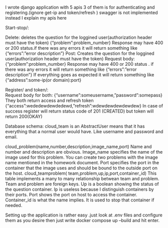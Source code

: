 I wrote django application with 5 apis 3 of them is for authenticating and registering.(ignore get-ip and token/refresh )
swagger is not implemented instead I explain my apis here
	
Start-stop/:

Delete: deletes the question for the loggined user(authorization header must have the    token)
{“problem”:problem_number}
Response may have 400 or 200 status.if there was any errors it will return something like 
{“errors”:”error description”}
Post:
Creates the question for the loggined user(authorization header must have the token)
Request body:{“problem”:problem_number}
Response may have 400 or 200 status . if there was any errors it will return something like 
{“errors”:”error description”}
If everything goes as expected it will return something like 
{“address”:some-ip(or domain):port}


Register/ and token/:  
Request body for both:
{“username”:someusername,”password”:somepass}
They both return access and refresh token
{“access”:wededewdewdedewd,”refresh”:wdewdewdewdewdew}
In case of success register will return status code of 201 (CREATED) but token will return 200(OKAY)

Database schema:
cloud_team is an AbstractUser means that it has everything that a normal user would have.
Like username and password and email.

cloud_problem(name,number,description,image_name,port)
Name and number and description are obvious.
Image_name specifies the name of the image used for this problem.  You can create two problems with the image name mentioned in the homework document.
Port specifies the port in the container that the image uses and should be bound to the outside port on the host.
cloud_teamproblem(	team,problem,up,ip,port,container_id)
This table implements a many to many relationship betwean team and problem.
Team and problem are foreign keys.
Up is a boolean showing the status of the question container.
Ip is useless because I distinguish containers by their ports.
Port shows the port on host to access the container.
Container_id is what the name implies. It is used to stop that container if needed.


Setting up the application is rather easy .just look at .env files and configure them as you desire then just write docker compose up –build and hit enter.



